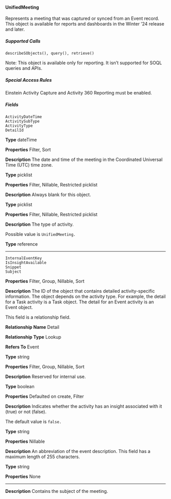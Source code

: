 #### UnifiedMeeting

Represents a meeting that was captured or synced from an Event record. This object is available for reports and dashboards in the Winter
’24 release and later.

##### Supported Calls
```
describeSObjects(), query(), retrieve()

```
Note: This object is available only for reporting. It isn’t supported for SOQL queries and APIs.

##### Special Access Rules

Einstein Activity Capture and Activity 360 Reporting must be enabled.

##### Fields

```
ActivityDateTime
ActivitySubType
ActivityType
DetailId

```

**Type**
dateTime

**Properties**
Filter, Sort

**Description**
The date and time of the meeting in the Coordinated Universal Time (UTC) time zone.

**Type**
picklist

**Properties**
Filter, Nillable, Restricted picklist

**Description**
Always blank for this object.

**Type**
picklist

**Properties**
Filter, Nillable, Restricted picklist

**Description**
The type of activity.

Possible value is `UnifiedMeeting.`

**Type**
reference


-----

```
InternalEventKey
IsInsightAvailable
Snippet
Subject

```

**Properties**
Filter, Group, Nillable, Sort

**Description**
The ID of the object that contains detailed activity-specific information. The object depends
on the activity type. For example, the detail for a Task activity is a Task object. The detail for
an Event activity is an Event object.

This field is a relationship field.

**Relationship Name**
Detail

**Relationship Type**
Lookup

**Refers To**
Event

**Type**
string

**Properties**
Filter, Group, Nillable, Sort

**Description**
Reserved for internal use.

**Type**
boolean

**Properties**
Defaulted on create, Filter

**Description**
Indicates whether the activity has an insight associated with it (true) or not (false).

The default value is `false.`

**Type**
string

**Properties**
Nillable

**Description**
An abbreviation of the event description. This field has a maximum length of 255 characters.

**Type**
string

**Properties**
None


-----

**Description**
Contains the subject of the meeting.
